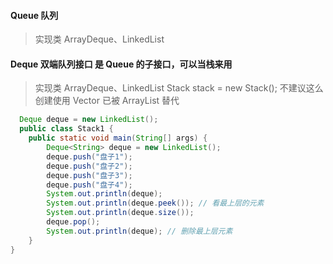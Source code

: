 #### Queue 队列

> 实现类 ArrayDeque、LinkedList

#### Deque 双端队列接口 是 Queue 的子接口，可以当栈来用

> 实现类 ArrayDeque、LinkedList
> Stack stack = new Stack(); 不建议这么创建使用 Vector 已被 ArrayList 替代

```java
  Deque deque = new LinkedList();
  public class Stack1 {
    public static void main(String[] args) {
        Deque<String> deque = new LinkedList();
        deque.push("盘子1");
        deque.push("盘子2");
        deque.push("盘子3");
        deque.push("盘子4");
        System.out.println(deque);
        System.out.println(deque.peek()); // 看最上层的元素
        System.out.println(deque.size());
        deque.pop();
        System.out.println(deque); // 删除最上层元素
    }
}
```
